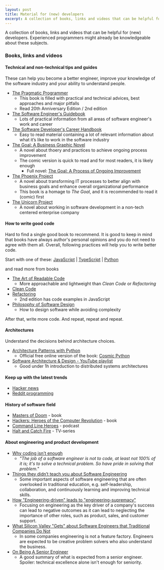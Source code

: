 ```yaml
---
layout: post
title: Material for (new) developers
excerpt: A collection of books, links and videos that can be helpful for (new) developers. Experienced programmers might already be knowledgeable about these subjects.
---
```


A collection of books, links and videos that can be helpful for (new) developers. Experienced programmers might already be knowledgeable about these subjects.

### Books, links and videos

#### Technical and non-technical tips and guides

These can help you become a better engineer, improve your knowledge of the software industry and your ability to understand people.

* [The Pragmatic Programmer](https://www.goodreads.com/book/show/4099.The_Pragmatic_Programmer)
  * This book is filled with practical and technical advices, best approaches and major pitfalls
  * Read 20th Anniversary Edition / 2nd edition
* [The Software Engineer's Guidebook](https://www.goodreads.com/book/show/201545491-the-software-engineer-s-guidebook)
  * Lots of practical information from all areas of software engineer's work and career
* [The Software Developer's Career Handbook](https://www.goodreads.com/book/show/64661326-the-software-developer-s-career-handbook)
  * Easy to read material containing a lot of relevant information about what it’s like to work in the software industry
* [The Goal: A Business Graphic Novel](https://www.goodreads.com/book/show/35528537-the-goal)
  * A novel about thoery and practices to achieve ongoing process improvement
  * The comic version is quick to read and for most readers, it is likely enough
    * Full novel: [The Goal: A Process of Ongoing Improvement](https://www.goodreads.com/book/show/113934.The_Goal)
* [The Phoenix Project](https://www.goodreads.com/book/show/17255186-the-phoenix-project)
  * A novel about transforming IT processes to better align with business goals and enhance overall organizational performance
  * This book is a homage to _The Goal_, and it is recommended to read it (comic) first
* [The Unicorn Project](https://www.goodreads.com/book/show/44333183-the-unicorn-project)
  * A novel about working in software development in a non-tech centered enterprise company

#### How to write good code

Hard to find a single good book to recommend. It is good to keep in mind that books have always author's personal opinions and you do not need to agree with them all. Overall, following practices will help you to write better code.

Start with one of these:
[JavaScript](https://github.com/ryanmcdermott/clean-code-javascript) | [TypeScript](https://github.com/labs42io/clean-code-typescript) | [Python](https://github.com/zedr/clean-code-python)

and read more from books

* [The Art of Readable Code](https://www.goodreads.com/book/show/8677004-the-art-of-readable-code)
  * More approachable and lightweight than _Clean Code_ or _Refactoring_
* [Clean Code](https://www.goodreads.com/book/show/3735293-clean-code)
* [Refactoring](https://www.goodreads.com/book/show/44936.Refactoring)
  * 2nd edition has code examples in JavaScript
* [Philosophy of Software Design](https://www.goodreads.com/book/show/39996759-philosophy-of-software-design)
  * How to design software while avoiding complexity

After that, write more code. And repeat, repeat and repeat.

#### Architectures

Understand the decisions behind architecture choices.

* [Architecture Patterns with Python](https://www.goodreads.com/book/show/50083115-architecture-patterns-with-python)
  * Official free online version of the book: [Cosmic Python](https://www.cosmicpython.com/book/preface.html)
* [Software Architecture & Design - YouTube playlist](https://www.youtube.com/playlist?list=PL4JxLacgYgqTgS8qQPC17fM-NWMTr5GW6)
  * Good under 1h introduction to distributed systems architectures

#### Keep up with the latest trends

* [Hacker news](https://news.ycombinator.com/)
* [Reddit programming](http://old.reddit.com/r/programming)

#### History of software field

* [Masters of Doom](https://www.goodreads.com/book/show/222146.Masters_of_Doom) - book
* [Hackers: Heroes of the Computer Revolution](https://www.goodreads.com/book/show/56829.Hackers) - book
* [Command Line Heroes](https://www.redhat.com/en/command-line-heroes) - podcast
* [Halt and Catch Fire](https://www.imdb.com/title/tt2543312/) - TV-series

#### About engineering and product development

* [Why coding isn't enough](https://www.youtube.com/watch?v=yzhnRt6ZDKM)
  * _"The job of a software engineer is not to code, at least not 100% of it is; it's to solve a technical problem. So have pride in solving that problem."_
* [Things they didn’t teach you about Software Engineering](https://vadimkravcenko.com/shorts/things-they-didnt-teach-you/)
  * Some important aspects of software engineering that are often overlooked in traditional education, e.g. self-leadership, collaboration, and continuously learning and improving technical skills.
* [How "Engineering-driven" leads to "engineering-supremacy"](https://charity.wtf/2022/01/20/how-engineering-driven-leads-to-engineering-supremacy/)
    * Focusing on engineering as the key driver of a company's success can lead to negative outcomes as it can lead to neglecting the importance of other roles, such as product, sales, and customer support.
* [What Silicon Valley "Gets" about Software Engineers that Traditional Companies Do Not](https://blog.pragmaticengineer.com/what-silicon-valley-gets-right-on-software-engineers/)
  * In some companies engineering is not a feature factory. Engineers are expected to be creative problem solvers who also understand the business.
* [On Being A Senior Engineer](https://www.kitchensoap.com/2012/10/25/on-being-a-senior-engineer/)
  * A good summary of what is expected from a senior engineer. Spoiler: technical excellence alone isn't enough for seniority.
